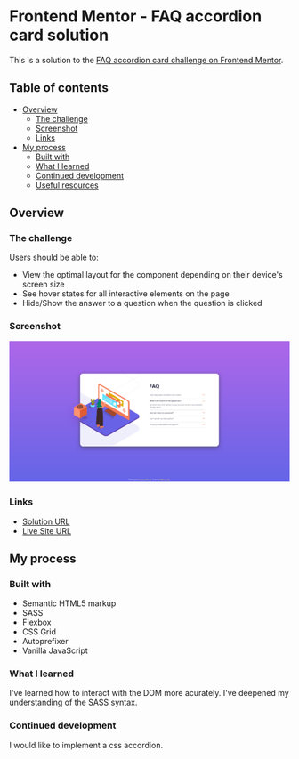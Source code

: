 # Frontend Mentor - FAQ accordion card solution

This is a solution to the [FAQ accordion card challenge on Frontend Mentor](https://www.frontendmentor.io/challenges/faq-accordion-card-XlyjD0Oam).

## Table of contents

- [Overview](#overview)
  - [The challenge](#the-challenge)
  - [Screenshot](#screenshot)
  - [Links](#links)
- [My process](#my-process)
  - [Built with](#built-with)
  - [What I learned](#what-i-learned)
  - [Continued development](#continued-development)
  - [Useful resources](#useful-resources)

## Overview

### The challenge

Users should be able to:

- View the optimal layout for the component depending on their device's screen size
- See hover states for all interactive elements on the page
- Hide/Show the answer to a question when the question is clicked

### Screenshot

![](./public/img/screenshot.png)

### Links

- [Solution URL](https://github.com/MaRou-Code/faq-accordion-card)
- [Live Site URL](https://marou-code.github.io/faq-accordion-card/)

## My process

### Built with

- Semantic HTML5 markup
- SASS
- Flexbox
- CSS Grid
- Autoprefixer
- Vanilla JavaScript

### What I learned

I've learned how to interact with the DOM more acurately.
I've deepened my understanding of the SASS syntax.

### Continued development

I would like to implement a css accordion.
